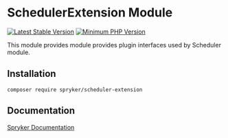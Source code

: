 # SchedulerExtension Module
[![Latest Stable Version](https://poser.pugx.org/spryker/scheduler-extension/v/stable.svg)](https://packagist.org/packages/spryker/scheduler-extension)
[![Minimum PHP Version](https://img.shields.io/badge/php-%3E%3D%207.3-8892BF.svg)](https://php.net/)

This module provides module provides plugin interfaces used by Scheduler module.

## Installation

```
composer require spryker/scheduler-extension
```

## Documentation

[Spryker Documentation](https://academy.spryker.com/developing_with_spryker/module_guide/modules.html)
